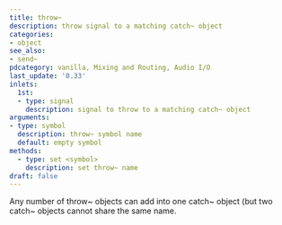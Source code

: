 ```yaml
---
title: throw~
description: throw signal to a matching catch~ object
categories:
- object
see_also:
- send~
pdcategory: vanilla, Mixing and Routing, Audio I/O
last_update: '0.33'
inlets:
  1st:
  - type: signal
    description: signal to throw to a matching catch~ object
arguments:
- type: symbol
  description: throw~ symbol name 
  default: empty symbol
methods:
  - type: set <symbol>
    description: set throw~ name
draft: false
---
```

Any number of throw~ objects can add into one catch~ object (but two catch~ objects cannot share the same name.
